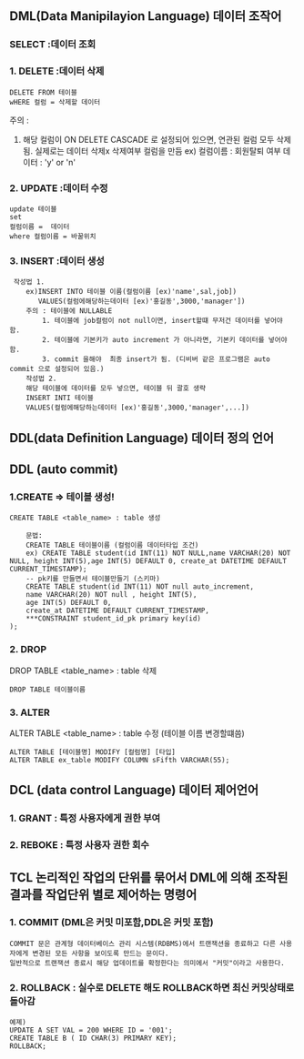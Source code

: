 
## DML(Data Manipilayion Language) 데이터 조작어
### SELECT :데이터 조회


### 1. DELETE :데이터 삭제
~~~
DELETE FROM 테이블 
wHERE 컬럼 = 삭제할 데이터
~~~
주의 : 
1. 해당 컬럼이 ON DELETE CASCADE 로 설정되어 있으면, 연관된 컬럼 모두 삭제됨.
    실제로는 데이터 삭제x
    삭제여부 컬럼을 만듬 ex) 컬럼이름 : 회원탈퇴 여부
                             데이터 : 'y' or 'n'

### 2. UPDATE :데이터 수정
~~~
update 테이블
set 
컬럼이름 =  데이터
where 컬럼이름 = 바꿀위치
~~~

### 3. INSERT :데이터 생성
~~~
 작성법 1.
    ex)INSERT INTO 테이블 이름(컬럼이름 [ex)'name',sal,job])
       VALUES(컬럼에해당하는데이터 [ex)'홍길동',3000,'manager']) 
    주의 : 테이블에 NULLABLE 
        1. 테이블에 job컬럼이 not null이면, insert할떄 무저건 데이터를 넣어야 함. 
        2. 테이블에 기본키가 auto increment 가 아니라면, 기본키 데이터를 넣어야 함.
        3. commit 을해야  최종 insert가 됨. (디비버 같은 프로그램은 auto commit 으로 설정되어 있음.)
    작성법 2.
    해당 테이블에 데이터를 모두 넣으면, 테이블 뒤 괄호 생략
    INSERT INTI 테이블
    VALUES(컬럼에해당하는데이터 [ex)'홍길동',3000,'manager',...])
~~~

## DDL(data Definition Language) 데이터 정의 언어
## DDL (auto commit)
### 1.CREATE => 테이블 생성!
    CREATE TABLE <table_name> : table 생성
~~~    
    문법:
    CREATE TABLE 테이블이름 (컬럼이름 데이터타입 조건)
    ex) CREATE TABLE student(id INT(11) NOT NULL,name VARCHAR(20) NOT NULL, height INT(5),age INT(5) DEFAULT 0, create_at DATETIME DEFAULT CURRENT_TIMESTAMP);
    -- pk키를 만들면서 테이블만들기 (스키마)
    CREATE TABLE student(id INT(11) NOT null auto_increment,
    name VARCHAR(20) NOT null , height INT(5),
    age INT(5) DEFAULT 0, 
    create_at DATETIME DEFAULT CURRENT_TIMESTAMP,
    ***CONSTRAINT student_id_pk primary key(id)
);
~~~
### 2. DROP
DROP TABLE <table_name>   : table 삭제
~~~
DROP TABLE 테이블이름
~~~

### 3. ALTER
ALTER TABLE <table_name>  : table 수정 (테이블 이름 변경할떄씀)
~~~
ALTER TABLE [테이블명] MODIFY [컬럼명] [타입]
ALTER TABLE ex_table MODIFY COLUMN sFifth VARCHAR(55);
~~~

## DCL (data control Language) 데이터 제어언어
### 1. GRANT  : 특정 사용자에게 권한 부여
### 2. REBOKE : 특정 사용자 권한 회수

## TCL  논리적인 작업의 단위를 묶어서 DML에 의해 조작된 결과를 작업단위 별로 제어하는 명령어
### 1. COMMIT (DML은 커밋 미포함,DDL은 커밋 포함)
    COMMIT 문은 관계형 데이터베이스 관리 시스템(RDBMS)에서 트랜잭션을 종료하고 다른 사용자에게 변경된 모든 사항을 보이도록 만드는 문이다. 
    일반적으로 트랜잭션 종료시 해당 업데이트를 확정한다는 의미에서 "커밋"이라고 사용한다.

### 2. ROLLBACK : 실수로 DELETE 해도 ROLLBACK하면 최신 커밋상태로 돌아감
~~~
예졔)
UPDATE A SET VAL = 200 WHERE ID = '001';
CREATE TABLE B ( ID CHAR(3) PRIMARY KEY);
ROLLBACK;
~~~